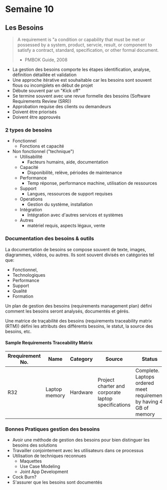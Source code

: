 # Semaine 10

## Les Besoins

> A requirement is "a condition or capability that must be met or possessed by a system, product, servcie, result, or component to satisfy a contract, standard, specification, or other formal document.
>
> - PMBOK Guide, 2008

- La gestion des besoins comporte les étapes identification, analyse, définition détaillée et validation
- Une approche itérative est souhaitable car les besoins sont souvent flous ou incomjplets en début de projet
- Débute souvent par un "Kick off"
- Se termine souvent avec une revue formelle des besoins (Software Requirements Review (SRR))
- Approbation requise des clients ou demandeurs
- Doivent être priorisés
- Doivent être approuvés

### 2 types de besoins

- Fonctionnel
  - Fonctions et capacité
- Non fonctionnel ("technique")
  - Utilisabilité
    - Facteurs humains, aide, documentation
  - Capacité
    - Disponibilité, relève, périodes de maintenance
  - Performance
    - Temp réponse, performance machine, utilisation de ressources
  - Support
    - Langues, ressources de support requises
  - Operations
    - Gestion du système, installation
  - Intégration
    - Intégration avec d'autres services et systèmes
  - Autres
    - matériel requis, aspects légaux, vente

### Documentation des besoins & outils

La documentation de besoins se compose souvent de texte, images, diagrammes, vidéos, ou autres.
Ils sont souvent divisés en catégories tel que:
- Fonctionnel,
- Technologiques
- Performance
- Support
- Qualité
- Formation

Un plan de gestion des besoins (requirements management plan) défini comment les besoins seront analysés, documentés et gérés.

Une matrice de traçabilité des besoins (requirements traceability matrix (RTM)) défini les attributs des différents besoins, le statut, la source des besoins, etc.

#### Sample Requirements Traceability Matrix

Rrequirement No.| Name | Category | Source | Status
---|---|---|---|---
R32 | Laptop memory | Hardware | Project charter and corporate laptop specifications | Complete. Laptops ordered meet requirement by having 4 GB of memory

### Bonnes Pratiques gestion des besoins

- Avoir une méthode de gestion des besoins pour bien distinguer les besoins des solutions
- Travailler conjointement avec les utilisateurs dans ce processus
- Utilisation de techniques reconnues
  - Maquettes
  - Use Case Modeling
  - Joint App Development
- Cock Burn?
- S'assurer que les besoins sont documentés

